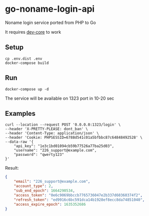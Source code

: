 # go-noname-login-api

Noname login service ported from PHP to Go

It requires [dev-core](https://gitlab.*********.com/noname/dev-core) to work

## Setup

```shell script
cp .env.dist .env
docker-compose build
```

## Run
```shell script
docker-compose up -d
```

The service will be available on 1323 port in 10-20 sec

## Examples

```shell script
curl --location --request POST '0.0.0.0:1323/login' \
--header 'X-PRETTY-PLEASE: dont_ban' \
--header 'Content-Type: application/json' \
--header 'Cookie: PHPSESSID=6788d541c01a5bfbbc87c64848492528' \
--data-raw '{
    "api_key": "1e3c1bd01094cb59b77526a77ba25d03",
    "username": "226_support@example.com",
    "password": "qwerty123"
}'
```

Result:
```json
{
    "email": "226_support@example.com",
    "account_type": 2,
    "sub_end_epoch": 1664290534,
    "access_token": "0e6c9069bbccb7765736047e2b337d60360374f2",
    "refresh_token": "ed9916c6bc591dca14b1928ef8ecc8da74851040",
    "access_expire_epoch": 1635352686
}
```
